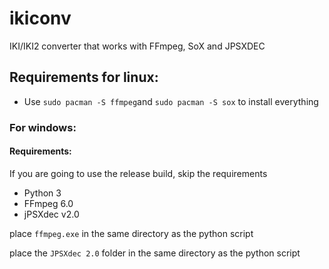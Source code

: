 # ikiconv
IKI/IKI2 converter that works with FFmpeg, SoX and JPSXDEC

## Requirements for linux:
- Use `sudo pacman -S ffmpeg`and `sudo pacman -S sox` to install everything

### For windows:
#### Requirements:
If you are going to use the release build, skip the requirements
-   Python 3
-   FFmpeg 6.0
-   jPSXdec v2.0

place `ffmpeg.exe` in the same directory as the python script

place the `JPSXdec 2.0` folder in the same directory as the python script
